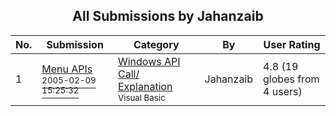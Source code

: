 ﻿<div align="center">

## All Submissions by Jahanzaib

</div>

No.  | Submission | Category | By   | User Rating
---- | ---------- | -------- | ---- | -----------
1 | [Menu APIs<br /><sup>2005-02-09 15:25:32</sup>](https://github.com/Planet-Source-Code/jahanzaib-menu-apis__1-63581) | [Windows API Call/ Explanation<br /><sup>Visual Basic</sup>](../ByCategory/windows-api-call-explanation__1-39.md) | Jahanzaib | 4.8 (19 globes from 4 users)
